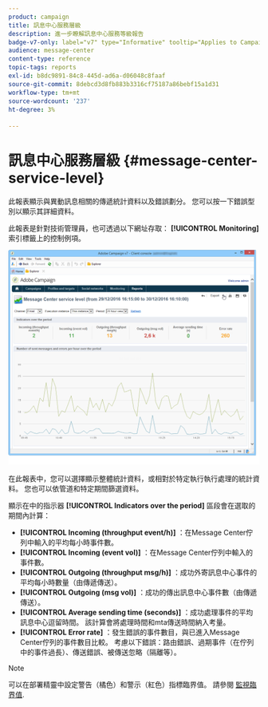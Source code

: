 ```yaml
---
product: campaign
title: 訊息中心服務層級
description: 進一步瞭解訊息中心服務等級報告
badge-v7-only: label="v7" type="Informative" tooltip="Applies to Campaign Classic v7 only"
audience: message-center
content-type: reference
topic-tags: reports
exl-id: b8dc9891-84c8-445d-ad6a-d06048c8faaf
source-git-commit: 8debcd3d8fb883b3316cf75187a86bebf15a1d31
workflow-type: tm+mt
source-wordcount: '237'
ht-degree: 3%

---
```


# 訊息中心服務層級 {#message-center-service-level}



此報表顯示與異動訊息相關的傳遞統計資料以及錯誤劃分。 您可以按一下錯誤型別以顯示其詳細資料。

此報表是針對技術管理員，也可透過以下網址存取： **[!UICONTROL Monitoring]** 索引標籤上的控制例項。

![](assets/mc_reports_1.png)

在此報表中，您可以選擇顯示整體統計資料，或相對於特定執行執行處理的統計資料。 您也可以依管道和特定期間篩選資料。

顯示在中的指示器 **[!UICONTROL Indicators over the period]** 區段會在選取的期間內計算：

* **[!UICONTROL Incoming (throughput event/h)]** ：在Message Center佇列中輸入的平均每小時事件數。
* **[!UICONTROL Incoming (event vol)]** ：在Message Center佇列中輸入的事件數。
* **[!UICONTROL Outgoing (throughput msg/h)]** ：成功外寄訊息中心事件的平均每小時數量（由傳遞傳送）。
* **[!UICONTROL Outgoing (msg vol)]** ：成功的傳出訊息中心事件數（由傳遞傳送）。
* **[!UICONTROL Average sending time (seconds)]** ：成功處理事件的平均訊息中心逗留時間。 該計算會將處理時間和mta傳送時間納入考量。
* **[!UICONTROL Error rate]** ：發生錯誤的事件數目，與已進入Message Center佇列的事件數目比較。 考慮以下錯誤：路由錯誤、過期事件（在佇列中的事件過長）、傳送錯誤、被傳送忽略（隔離等）。

>[!NOTE]
>
>可以在部署精靈中設定警告（橘色）和警示（紅色）指標臨界值。 請參閱 [監視臨界值](../../message-center/using/additional-configurations.md#monitoring-thresholds).
